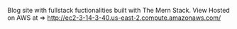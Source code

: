 Blog site with fullstack fuctionalities built with The Mern Stack.
View Hosted on AWS at => http://ec2-3-14-3-40.us-east-2.compute.amazonaws.com/
